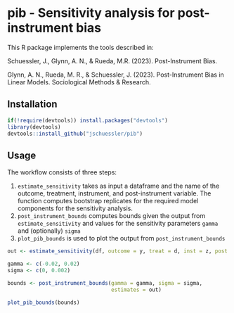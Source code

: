 # pib - Sensitivity analysis for post-instrument bias

This R package implements the tools described in:

Schuessler, J., Glynn, A. N., & Rueda, M.R. (2023). Post-Instrument Bias.

Glynn, A. N., Rueda, M. R., & Schuessler, J. (2023). Post-Instrument Bias in Linear Models. Sociological Methods & Research.

## Installation

``` r
if(!require(devtools)) install.packages("devtools") 
library(devtools) 
devtools::install_github("jschuessler/pib")
```

## Usage

The workflow consists of three steps:

1.  `estimate_sensitivity` takes as input a dataframe and the name of the outcome, treatment, instrument, and post-instrument variable. The function computes bootstrap replicates for the required model components for the sensitivity analysis.
2.  `post_instrument_bounds` computes bounds given the output from `estimate_sensitivity` and values for the sensitivity parameters `gamma` and (optionally) `sigma`
3.  `plot_pib_bounds` is used to plot the output from `post_instrument_bounds`

``` r
out <- estimate_sensitivity(df, outcome = y, treat = d, inst = z, post.inst = m)

gamma <- c(-0.02, 0.02)
sigma <- c(0, 0.002)

bounds <- post_instrument_bounds(gamma = gamma, sigma = sigma,
                                 estimates = out)

plot_pib_bounds(bounds)
```
